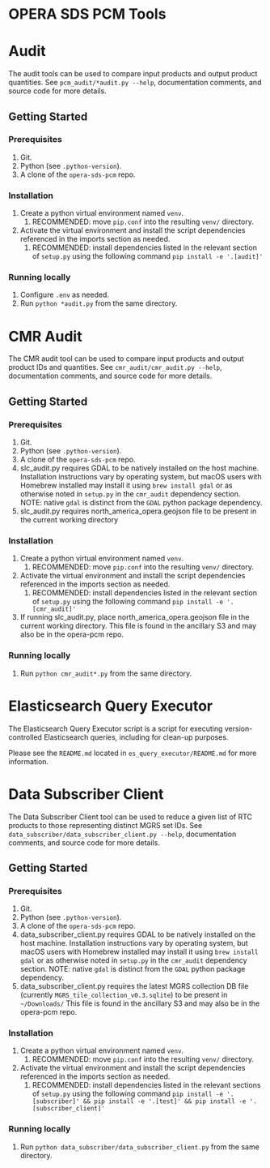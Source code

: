 # OPERA SDS PCM Tools

# Audit

The audit tools can be used to compare input products and output product quantities.
See `pcm_audit/*audit.py --help`, documentation comments, and source code for more details.

## Getting Started

### Prerequisites

1. Git.
2. Python (see `.python-version`).
3. A clone of the `opera-sds-pcm` repo.

### Installation

1. Create a python virtual environment named `venv`.
    1. RECOMMENDED: move `pip.conf` into the resulting `venv/` directory.
2. Activate the virtual environment and install the script dependencies referenced in the imports section as needed.
    1. RECOMMENDED: install dependencies listed in the relevant section of `setup.py` using the following command `pip install -e '.[audit]'`

### Running locally

1. Configure `.env` as needed.
1. Run `python *audit.py` from the same directory.

# CMR Audit

The CMR audit tool can be used to compare input products and output product IDs and quantities.
See `cmr_audit/cmr_audit.py --help`, documentation comments, and source code for more details.

## Getting Started

### Prerequisites

1. Git.
1. Python (see `.python-version`).
1. A clone of the `opera-sds-pcm` repo.
1. slc_audit.py requires GDAL to be natively installed on the host machine. Installation instructions vary by operating system, but macOS users with Homebrew installed may install it using `brew install gdal` or as otherwise noted in `setup.py` in the `cmr_audit` dependency section. NOTE: native `gdal` is distinct from the `GDAL` python package dependency.
1. slc_audit.py requires north_america_opera.geojson file to be present in the current working directory

### Installation

1. Create a python virtual environment named `venv`.
    1. RECOMMENDED: move `pip.conf` into the resulting `venv/` directory.
2. Activate the virtual environment and install the script dependencies referenced in the imports section as needed.
    1. RECOMMENDED: install dependencies listed in the relevant section of `setup.py` using the following command `pip install -e '.[cmr_audit]'`
2. If running slc_audit.py, place north_america_opera.geojson file in the current working directory. This file is found in the ancillary S3 and may also be in the opera-pcm repo.

### Running locally

1. Run `python cmr_audit*.py` from the same directory.


# Elasticsearch Query Executor

The Elasticsearch Query Executor script is a script for executing version-controlled Elasticsearch queries, including for clean-up purposes.

Please see the `README.md` located in `es_query_executor/README.md` for more information.


# Data Subscriber Client

The Data Subscriber Client tool can be used to reduce a given list of RTC products to those representing distinct MGRS set IDs.
See `data_subscriber/data_subscriber_client.py --help`, documentation comments, and source code for more details.

## Getting Started

### Prerequisites

1. Git.
1. Python (see `.python-version`).
1. A clone of the `opera-sds-pcm` repo.
1. data_subscriber_client.py requires GDAL to be natively installed on the host machine. Installation instructions vary by operating system, but macOS users with Homebrew installed may install it using `brew install gdal` or as otherwise noted in `setup.py` in the `cmr_audit` dependency section. NOTE: native `gdal` is distinct from the `GDAL` python package dependency.
1. data_subscriber_client.py requires the latest MGRS collection DB file (currently `MGRS_tile_collection_v0.3.sqlite`) to be present in `~/Downloads/` This file is found in the ancillary S3 and may also be in the opera-pcm repo.

### Installation

1. Create a python virtual environment named `venv`.
    1. RECOMMENDED: move `pip.conf` into the resulting `venv/` directory.
2. Activate the virtual environment and install the script dependencies referenced in the imports section as needed.
    1. RECOMMENDED: install dependencies listed in the relevant sections of `setup.py` using the following command `pip install -e '.[subscriber]' && pip install -e '.[test]' && pip install -e '.[subscriber_client]'`

### Running locally

1. Run `python data_subscriber/data_subscriber_client.py` from the same directory.
